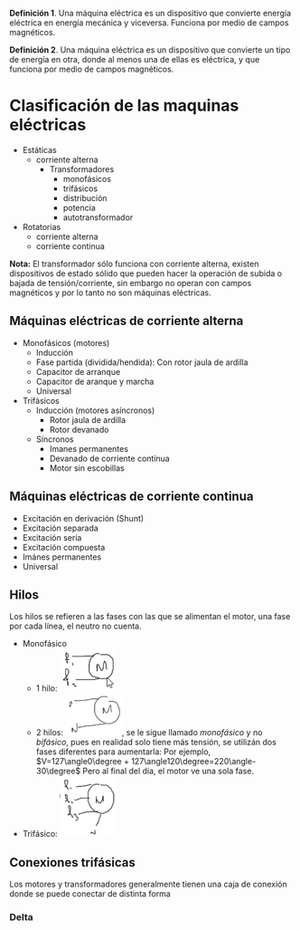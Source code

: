 **Definición 1**. Una máquina eléctrica es un dispositivo que convierte energía eléctrica en energía mecánica y viceversa. Funciona por medio de campos magnéticos.

**Definición 2**. Una máquina eléctrica es un dispositivo que convierte un tipo de energía en otra, donde al menos una de ellas es eléctrica, y que funciona por medio de campos magnéticos.

# Clasificación de las maquinas eléctricas
* Estáticas
	* corriente alterna
		* Transformadores
			* monofásicos
			* trifásicos
			* distribución
			* potencia
			* autotransformador
* Rotatorias
	* corriente alterna
	* corriente continua

**Nota:** El transformador sólo funciona con corriente alterna, existen dispositivos de estado sólido que pueden hacer la operación de subida o bajada de tensión/corriente, sin embargo no operan con campos magnéticos y por lo tanto no son máquinas eléctricas.

## Máquinas eléctricas de corriente alterna
* Monofásicos (motores)
	* Inducción
	* Fase partida (dividida/hendida): Con rotor jaula de ardilla
	* Capacitor de arranque
	* Capacitor de aranque y marcha
	* Universal
* Trifásicos
	* Inducción (motores asíncronos)
		* Rotor jaula de ardilla
		* Rotor devanado
	* Síncronos
		* Imanes permanentes
		* Devanado de corriente contínua
		* Motor sin escobillas

## Máquinas eléctricas de corriente continua
* Excitación en derivación (Shunt)
* Excitación separada
* Excitación seria
* Excitación compuesta
* Imánes permanentes
* Universal

## Hilos
Los hilos se refieren a las fases con las que se alimentan el motor, una fase por cada línea, el neutro no cuenta.
* Monofásico
	* 1 hilo: ![5f70202666812bdc882742e5cfd52603.png](../../img/dc457cc28b694e71ae698c51c003150c.png)
	* 2 hilos: ![56abc311d1445f2a253d7f22dfea1f3a.png](../../img/eeeab53c998144dea7911441134aeb3c.png), se le sigue llamado *monofásico* y no *bifásico*, pues en realidad solo tiene más tensión, se utilizán dos fases diferentes para aumentarla:
Por ejemplo, $V=127\angle0\degree + 127\angle120\degree=220\angle-30\degree$
Pero al final del día, el motor ve una sola fase.
* Trifásico: ![19b4a95875bfa10d5c25589073073300.png](../../img/17f75c607ab844faa354894dde290366.png)

## Conexiones trifásicas
Los motores y transformadores generalmente tienen una caja de conexión donde se puede conectar de distinta forma
### Delta
